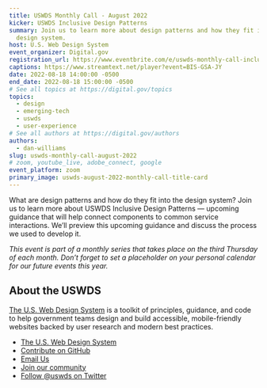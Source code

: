 ```yaml
---
title: USWDS Monthly Call - August 2022
kicker: USWDS Inclusive Design Patterns
summary: Join us to learn more about design patterns and how they fit into the
  design system.
host: U.S. Web Design System
event_organizer: Digital.gov
registration_url: https://www.eventbrite.com/e/uswds-monthly-call-inclusive-design-patterns-aug-2022-tickets-397267256057
captions: https://www.streamtext.net/player?event=BIS-GSA-JY
date: 2022-08-18 14:00:00 -0500
end_date: 2022-08-18 15:00:00 -0500
# See all topics at https://digital.gov/topics
topics:
  - design
  - emerging-tech
  - uswds
  - user-experience
# See all authors at https://digital.gov/authors
authors:
  - dan-williams
slug: uswds-monthly-call-august-2022
# zoom, youtube_live, adobe_connect, google
event_platform: zoom
primary_image: uswds-august-2022-monthly-call-title-card
---
```

What are design patterns and how do they fit into the design system? Join us to learn more about USWDS Inclusive Design Patterns — upcoming guidance that will help connect components to common service interactions. We’ll preview this upcoming guidance and discuss the process we used to develop it.

*This event is part of a monthly series that takes place on the third Thursday of each month. Don’t forget to set a placeholder on your personal calendar for our future events this year.*

## About the USWDS

[The U.S. Web Design System](https://designsystem.digital.gov/) is a toolkit of principles, guidance, and code to help government teams design and build accessible, mobile-friendly websites backed by user research and modern best practices.

* [The U.S. Web Design System](https://designsystem.digital.gov/)
* [Contribute on GitHub](https://github.com/uswds/uswds/issues)
* [Email Us](mailto:uswds@support.digitalgov.gov)
* [Join our community](https://digital.gov/communities/uswds/)
* [Follow @uswds on Twitter](https://twitter.com/uswds)